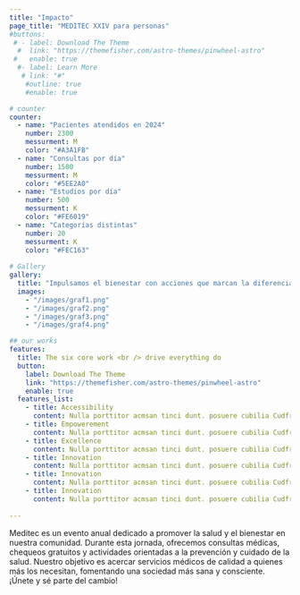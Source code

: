 ```yaml
---
title: "Impacto"
page_title: "MEDITEC XXIV para personas" 
#buttons:
 # - label: Download The Theme
  #  link: "https://themefisher.com/astro-themes/pinwheel-astro"
 #   enable: true
  #- label: Learn More
   # link: "#"
    #outline: true
    #enable: true

# counter
counter:
  - name: "Pacientes atendidos en 2024"
    number: 2300
    messurment: M
    color: "#A3A1FB"
  - name: "Consultas por día"
    number: 1500
    messurment: M
    color: "#5EE2A0"
  - name: "Estudios por día"
    number: 500
    messurment: K
    color: "#FE6019"
  - name: "Categorías distintas"
    number: 20
    messurment: K
    color: "#FEC163"
    
# Gallery
gallery:
  title: "Impulsamos el bienestar con acciones que marcan la diferencia."
  images:
    - "/images/graf1.png"
    - "/images/graf2.png"
    - "/images/graf3.png"
    - "/images/graf4.png"

## our works
features:
  title: The six core work <br /> drive everything do
  button:
    label: Download The Theme
    link: "https://themefisher.com/astro-themes/pinwheel-astro"
    enable: true
  features_list:
    - title: Accessibility
      content: Nulla porttitor acmsan tinci dunt. posuere cubilia Cudfrae Donec velit neque, autor sit amet aliuam vel
    - title: Empowerement
      content: Nulla porttitor acmsan tinci dunt. posuere cubilia Cudfrae Donec velit neque, autor sit amet aliuam vel
    - title: Excellence
      content: Nulla porttitor acmsan tinci dunt. posuere cubilia Cudfrae Donec velit neque, autor sit amet aliuam vel
    - title: Innovation
      content: Nulla porttitor acmsan tinci dunt. posuere cubilia Cudfrae Donec velit neque, autor sit amet aliuam vel
    - title: Innovation
      content: Nulla porttitor acmsan tinci dunt. posuere cubilia Cudfrae Donec velit neque, autor sit amet aliuam vel
    - title: Innovation
      content: Nulla porttitor acmsan tinci dunt. posuere cubilia Cudfrae Donec velit neque, autor sit amet aliuam vel
    
---
```

Meditec es un evento anual dedicado a promover la salud y el bienestar en nuestra comunidad. Durante esta jornada, ofrecemos consultas médicas, chequeos gratuitos y actividades orientadas a la prevención y cuidado de la salud. Nuestro objetivo es acercar servicios médicos de calidad a quienes más los necesitan, fomentando una sociedad más sana y consciente. ¡Únete y sé parte del cambio!
